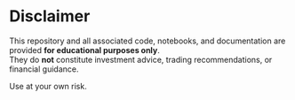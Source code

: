 # Disclaimer

This repository and all associated code, notebooks, and documentation are provided **for educational purposes only**.  
They do **not** constitute investment advice, trading recommendations, or financial guidance.  

Use at your own risk.  
